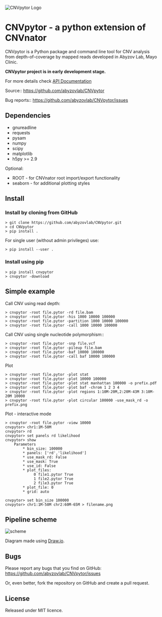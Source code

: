 ![CNVpytor Logo](https://raw.githubusercontent.com/abyzovlab/CNVpytor/master/cnvpytor/imgs/cnvpytor_w_640.png)

# CNVpytor - a python extension of CNVnator

CNVpytor is a Python package and command line tool for CNV analysis from depth-of-coverage by mapped reads developed in Abyzov Lab, Mayo Clinic.

**CNVpytor project is in early development stage.**

For more details check [API Documentation](https://abyzovlab.github.io/CNVpytor/)


Source::
    https://github.com/abyzovlab/CNVpytor

Bug reports::
    https://github.com/abyzovlab/CNVpytor/issues

## Dependencies

* gnureadline
* requests
* pysam
* numpy
* scipy
* matplotlib
* h5py >= 2.9

Optional:

* ROOT - for CNVnator root import/export functionality
* seaborn - for additional plotting styles 

## Install

### Install by cloning from GitHub

```
> git clone https://github.com/abyzovlab/CNVpytor.git
> cd CNVpytor
> pip install .
```
For single user (without admin privileges) use:
```
> pip install --user .
```

### Install using pip

```
> pip install cnvpytor
> cnvpytor -download
```

## Simple example

Call CNV using read depth:
```
> cnvpytor -root file.pytor -rd file.bam
> cnvpytor -root file.pytor -his 1000 10000 100000
> cnvpytor -root file.pytor -partition 1000 10000 100000
> cnvpytor -root file.pytor -call 1000 10000 100000
```

Call CNV using single nucleotide polymorphism::
```
> cnvpytor -root file.pytor -snp file.vcf
> cnvpytor -root file.pytor -pileup file.bam
> cnvpytor -root file.pytor -baf 10000 100000
> cnvpytor -root file.pytor -call baf 10000 100000
```

Plot
```
> cnvpytor -root file.pytor -plot stat
> cnvpytor -root file.pytor -plot 10000 100000
> cnvpytor -root file.pytor -plot stat manhattan 100000 -o prefix.pdf
> cnvpytor -root file.pytor -plot baf -chrom 1 2 3 4
> cnvpytor -root file.pytor -plot regions 1:10M-20M,2:20M-43M 3:10M-20M 10000
> cnvpytor -root file.pytor -plot circular 100000 -use_mask_rd -o prefix.png
```

Plot - interactive mode
```
> cnvpytor -root file.pytor -view 10000
cnvpytor> chr1:1M-50M
cnvpytor> rd
cnvpytor> set panels rd likelihood
cnvpytor> show
    Parameters
        * bin_size: 100000
        * panels: ['rd','likelihood']
        * use_mask_rd: False
        * use_mask: True
        * use_id: False
        * plot_files:
             0 file1.pytor True
             1 file2.pytor True
             2 file3.pytor True
        * plot_file: 0
        * grid: auto

cnvpytor> set bin_size 100000
cnvpytor> chr1:1M-50M chr2:60M-65M > filename.png
```
## Pipeline scheme

![scheme](cnvpytor/imgs/CNVpytor.svg)

Diagram made using [Draw.io](https://github.com/jgraph/drawio).

## Bugs

Please report any bugs that you find on GitHub:
https://github.com/abyzovlab/CNVpytor/issues

Or, even better, fork the repository on GitHub and create a pull request.

## License

Released under MIT licence.
